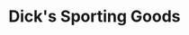 ---
title: "Dick's Sporting Goods"
url: /houston/dicks-sporting-goods-meyerland-plaza/
shop: sports
---